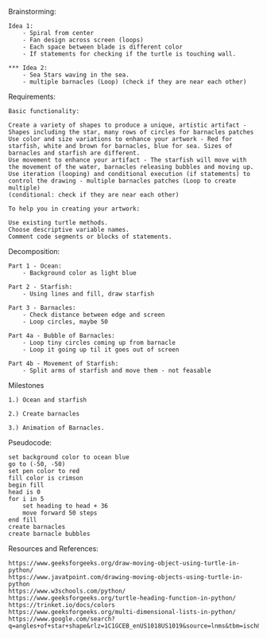 Brainstorming:

    Idea 1:
        - Spiral from center
        - Fan design across screen (loops)
        - Each space between blade is different color
        - If statements for checking if the turtle is touching wall.

    *** Idea 2:
        - Sea Stars waving in the sea.
        - multiple barnacles (Loop) (check if they are near each other)
    
Requirements:

    Basic functionality:

    Create a variety of shapes to produce a unique, artistic artifact - Shapes including the star, many rows of circles for barnacles patches
    Use color and size variations to enhance your artwork - Red for starfish, white and brown for barnacles, blue for sea. Sizes of barnacles and starfish are different.
    Use movement to enhance your artifact - The starfish will move with the movement of the water, barnacles releasing bubbles and moving up.
    Use iteration (looping) and conditional execution (if statements) to control the drawing - multiple barnacles patches (Loop to create multiple) 
    (conditional: check if they are near each other)

    To help you in creating your artwork:

    Use existing turtle methods.
    Choose descriptive variable names.
    Comment code segments or blocks of statements.

Decomposition:

    Part 1 - Ocean:
        - Background color as light blue 
    
    Part 2 - Starfish:
        - Using lines and fill, draw starfish

    Part 3 - Barnacles:
        - Check distance between edge and screen
        - Loop circles, maybe 50
    
    Part 4a - Bubble of Barnacles:
        - Loop tiny circles coming up from barnacle
        - Loop it going up til it goes out of screen

    Part 4b - Movement of Starfish:
        - Split arms of starfish and move them - not feasable

Milestones

    1.) Ocean and starfish

    2.) Create barnacles

    3.) Animation of Barnacles.

Pseudocode:

    set background color to ocean blue
    go to (-50, -50)
    set pen color to red
    fill color is crimson
    begin fill
    head is 0
    for i in 5
        set heading to head + 36
        move forward 50 steps
    end fill
    create barnacles
    create barnacle bubbles





Resources and References:

    https://www.geeksforgeeks.org/draw-moving-object-using-turtle-in-python/
    https://www.javatpoint.com/drawing-moving-objects-using-turtle-in-python
    https://www.w3schools.com/python/
    https://www.geeksforgeeks.org/turtle-heading-function-in-python/
    https://trinket.io/docs/colors
    https://www.geeksforgeeks.org/multi-dimensional-lists-in-python/
    https://www.google.com/search?q=angles+of+star+shape&rlz=1C1GCEB_enUS1018US1019&source=lnms&tbm=isch&sa=X&ved=2ahUKEwjd5rvkmPz6AhWdlGoFHYIeCekQ_AUoAXoECAIQAw&biw=1920&bih=937&dpr=1&safe=active&ssui=on#imgrc=WpzF6IDW0bXPFM
